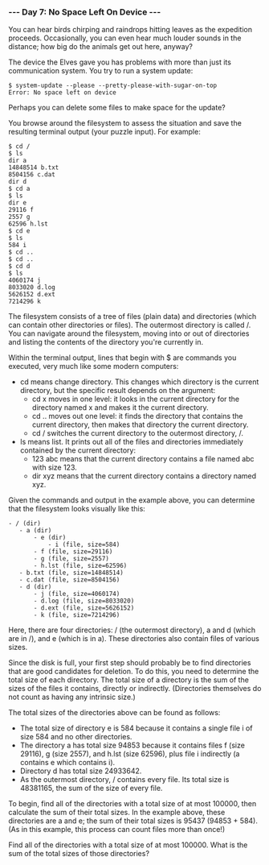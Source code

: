 ### --- Day 7: No Space Left On Device ---

You can hear birds chirping and raindrops hitting leaves as the expedition proceeds. 
Occasionally, you can even hear much louder sounds in the distance; how big do the animals get out here, anyway?

The device the Elves gave you has problems with more than just its communication system. 
You try to run a system update:

    $ system-update --please --pretty-please-with-sugar-on-top
    Error: No space left on device

Perhaps you can delete some files to make space for the update?

You browse around the filesystem to assess the situation and save the resulting terminal output (your puzzle input). 
For example:

    $ cd /
    $ ls
    dir a
    14848514 b.txt
    8504156 c.dat
    dir d
    $ cd a
    $ ls
    dir e
    29116 f
    2557 g
    62596 h.lst
    $ cd e
    $ ls
    584 i
    $ cd ..
    $ cd ..
    $ cd d
    $ ls
    4060174 j
    8033020 d.log
    5626152 d.ext
    7214296 k

The filesystem consists of a tree of files (plain data) and directories (which can contain other directories or files). 
The outermost directory is called /. You can navigate around the filesystem, 
moving into or out of directories and listing the contents of the directory you're currently in.

Within the terminal output, lines that begin with $ are commands you executed, very much like some modern computers:

- cd means change directory. This changes which directory is the current directory, but the specific result depends on the argument:
    - cd x moves in one level: it looks in the current directory for the directory named x and makes it the current directory.
    - cd .. moves out one level: it finds the directory that contains the current directory, then makes that directory the current directory.
    - cd / switches the current directory to the outermost directory, /.
- ls means list. It prints out all of the files and directories immediately contained by the current directory:
    - 123 abc means that the current directory contains a file named abc with size 123.
    - dir xyz means that the current directory contains a directory named xyz.

Given the commands and output in the example above, you can determine that the filesystem looks visually like this:
    
    - / (dir)
       - a (dir)
           - e (dir)
               - i (file, size=584)
           - f (file, size=29116)
           - g (file, size=2557)
           - h.lst (file, size=62596)
       - b.txt (file, size=14848514)
       - c.dat (file, size=8504156)
       - d (dir)
           - j (file, size=4060174)
           - d.log (file, size=8033020)
           - d.ext (file, size=5626152)
           - k (file, size=7214296)

Here, there are four directories: / (the outermost directory), a and d (which are in /), and e (which is in a). 
These directories also contain files of various sizes.

Since the disk is full, your first step should probably be to find directories that are good candidates for deletion. 
To do this, you need to determine the total size of each directory. 
The total size of a directory is the sum of the sizes of the files it contains, directly or indirectly. 
(Directories themselves do not count as having any intrinsic size.)

The total sizes of the directories above can be found as follows:

- The total size of directory e is 584 because it contains a single file i of size 584 and no other directories.
- The directory a has total size 94853 because it contains files f (size 29116), g (size 2557), and h.lst (size 62596), plus file i indirectly (a contains e which contains i).
- Directory d has total size 24933642.
- As the outermost directory, / contains every file. Its total size is 48381165, the sum of the size of every file.

To begin, find all of the directories with a total size of at most 100000, then calculate the sum of their total sizes.
In the example above, these directories are a and e; the sum of their total sizes is 95437 (94853 + 584). 
(As in this example, this process can count files more than once!)

Find all of the directories with a total size of at most 100000. What is the sum of the total sizes of those directories?
